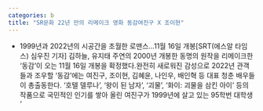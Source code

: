 ```yaml
---
categories: b
title: "SR문화 22년 만의 리메이크 영화 동감여진구 X 조이현"
---
```

- 1999년과 2022년의 시공간을 초월한 로맨스...11월 16일 개봉[SRT(에스알 타임스) 심우진 기자] 김하늘, 유지태 주연의 2000년 개봉한 동명의 원작을 리메이크한 ‘동감’이 오는 11월 16일 개봉을 확정했다.완전히 새로워진 감성으로 2022년 관객들과 조우할 ‘동감’에는 여진구, 조이현, 김혜윤, 나인우, 배인혁 등 대표 청춘 배우들이 총출동한다. ‘호텔 델루나’, ‘왕이 된 남자’, ‘괴물’, ‘화이: 괴물을 삼킨 아이’ 등의 작품으로 국민적인 인기를 쌓아 올린 여진구가 1999년에 살고 있는 95학번 대학생 ‘
